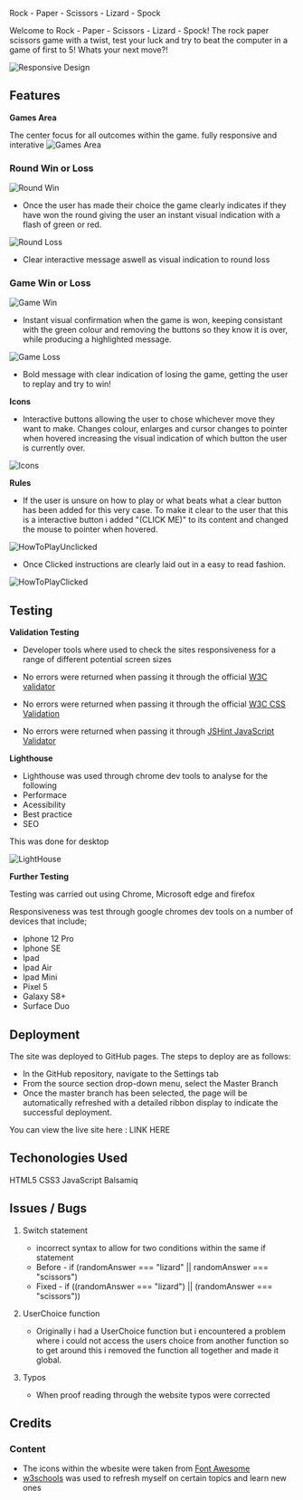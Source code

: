 Rock - Paper - Scissors - Lizard - Spock

Welcome to Rock - Paper - Scissors - Lizard - Spock! The rock paper scissors game with a twist, test your luck and try to beat the computer in a game of first to 5! Whats your next move?!

![Responsive Design](./assests/images/responsive.png)

## Features

__Games Area__

The center focus for all outcomes within the game. fully responsive and interative 
![Games Area](./assests/images/GamesArea.png)

### Round Win or Loss

![Round Win](./assests/images/RoundWin.png)
- Once the user has made their choice the game clearly indicates if they have won the round giving the user an instant visual indication with a flash of green or red.


![Round Loss](./assests/images/RoundLoss.png)
- Clear interactive message aswell as visual indication to round loss 

### Game Win or Loss

![Game Win](./assests/images/GameWin.png)
- Instant visual confirmation when the game is won, keeping consistant with the green colour and removing the buttons so they know it is over, while producing a highlighted message.


![Game Loss](./assests/images/GameLoss.png)
- Bold message with clear indication of losing the game, getting the user to replay and try to win!

__Icons__

- Interactive buttons allowing the user to chose whichever move they want to make. Changes colour, enlarges and cursor changes to pointer when hovered increasing the visual indication of which button the user is currently over.

![Icons](./assests/images/Icons.png)

__Rules__

- If the user is unsure on how to play or what beats what a clear button has been added for this very case. To make it clear to the user that this is a interactive button i added "(CLICK ME)" to its content and changed the mouse to pointer when hovered.

![HowToPlayUnclicked](./assests/images/HowToPlayUnclicked.png)

- Once Clicked instructions are clearly laid out in a easy to read fashion.

![HowToPlayClicked](./assests/images/HowToPlayClicked.png)


## Testing

__Validation Testing__

- Developer tools where used to check the sites responsiveness for a range of different potential screen sizes

- No errors were returned when passing it through the official [W3C validator](https://validator.w3.org/#validate_by_input)
- No errors were returned when passing it through the official [W3C CSS Validation](https://jigsaw.w3.org/css-validator/)
- No errors were returned when passing it through [JSHint JavaScript Validator](https://jshint.com/)

__Lighthouse__ 

- Lighthouse was used through chrome dev tools to analyse for the following 
 - Performace
 - Acessibility
 - Best practice
 - SEO

 This was done for desktop 

 ![LightHouse](./assests/images/LightHouse.png)

  __Further Testing__

  Testing was carried out using Chrome, Microsoft edge and firefox

 Responsiveness was test through google chromes dev tools on a number of devices that include;
  - Iphone 12 Pro
  - Iphone SE
  - Ipad
  - Ipad Air
  - Ipad Mini
  - Pixel 5
  - Galaxy S8+
  - Surface Duo

  ## Deployment

  The site was deployed to GitHub pages. The steps to deploy are as follows:
  - In the GitHub repository, navigate to the Settings tab
  - From the source section drop-down menu, select the Master Branch
  - Once the master branch has been selected, the page will be automatically refreshed with a detailed ribbon display to indicate the successful deployment.

  You can view the live site here : LINK HERE
  ## Techonologies Used

  HTML5
  CSS3
  JavaScript
  Balsamiq
   
   ## Issues / Bugs

  1) Switch statement 
     - incorrect syntax to allow for two conditions within the same if statement
      - Before - if (randomAnswer === "lizard" || randomAnswer === "scissors")
      - Fixed - if ((randomAnswer === "lizard") || (randomAnswer === "scissors"))

  2) UserChoice function
     - Originally i had a UserChoice function but i encountered a problem where i could not access the users choice from another function so to get around this i removed the function all together and made it global.

  3) Typos
     - When proof reading through the website typos were corrected


  ## Credits

 ### Content
  - The icons within the wbesite were taken from [Font Awesome](https://fontawesome.com/)
  - [w3schools](https://www.w3schools.com/) was used to refresh myself on certain topics and learn new ones
